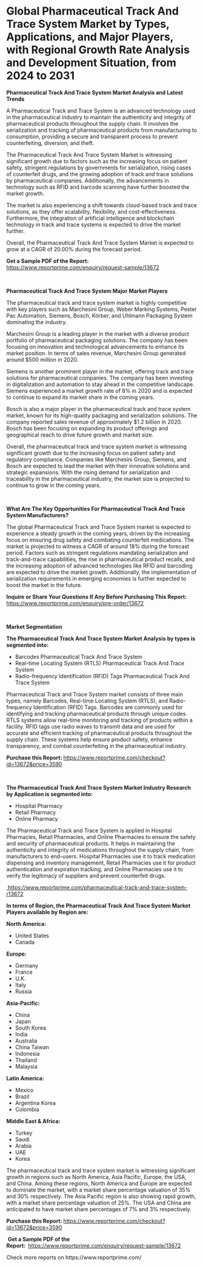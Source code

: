 <p><h1>Global Pharmaceutical Track And Trace System Market by Types, Applications, and Major Players, with Regional Growth Rate Analysis and Development Situation, from 2024 to 2031</h1></p><p><strong>Pharmaceutical Track And Trace System Market Analysis and Latest Trends</strong></p>
<p><p>A Pharmaceutical Track and Trace System is an advanced technology used in the pharmaceutical industry to maintain the authenticity and integrity of pharmaceutical products throughout the supply chain. It involves the serialization and tracking of pharmaceutical products from manufacturing to consumption, providing a secure and transparent process to prevent counterfeiting, diversion, and theft.</p><p>The Pharmaceutical Track And Trace System Market is witnessing significant growth due to factors such as the increasing focus on patient safety, stringent regulations by governments for serialization, rising cases of counterfeit drugs, and the growing adoption of track and trace solutions by pharmaceutical companies. Additionally, the advancements in technology such as RFID and barcode scanning have further boosted the market growth.</p><p>The market is also experiencing a shift towards cloud-based track and trace solutions, as they offer scalability, flexibility, and cost-effectiveness. Furthermore, the integration of artificial intelligence and blockchain technology in track and trace systems is expected to drive the market further.</p><p>Overall, the Pharmaceutical Track And Trace System Market is expected to grow at a CAGR of 20.00% during the forecast period.</p></p>
<p><strong>Get a Sample PDF of the Report:&nbsp;</strong> <a href="https://www.reportprime.com/enquiry/request-sample/13672">https://www.reportprime.com/enquiry/request-sample/13672</a></p>
<p>&nbsp;</p>
<p><strong>Pharmaceutical Track And Trace System Major Market Players</strong></p>
<p><p>The pharmaceutical track and trace system market is highly competitive with key players such as Marchesini Group, Weber Marking Systems, Pester Pac Automation, Siemens, Bosch, Körber, and Uhlmann Packaging System dominating the industry.</p><p>Marchesini Group is a leading player in the market with a diverse product portfolio of pharmaceutical packaging solutions. The company has been focusing on innovation and technological advancements to enhance its market position. In terms of sales revenue, Marchesini Group generated around $500 million in 2020.</p><p>Siemens is another prominent player in the market, offering track and trace solutions for pharmaceutical companies. The company has been investing in digitalization and automation to stay ahead in the competitive landscape. Siemens experienced a market growth rate of 8% in 2020 and is expected to continue to expand its market share in the coming years.</p><p>Bosch is also a major player in the pharmaceutical track and trace system market, known for its high-quality packaging and serialization solutions. The company reported sales revenue of approximately $1.2 billion in 2020. Bosch has been focusing on expanding its product offerings and geographical reach to drive future growth and market size.</p><p>Overall, the pharmaceutical track and trace system market is witnessing significant growth due to the increasing focus on patient safety and regulatory compliance. Companies like Marchesini Group, Siemens, and Bosch are expected to lead the market with their innovative solutions and strategic expansions. With the rising demand for serialization and traceability in the pharmaceutical industry, the market size is projected to continue to grow in the coming years.</p></p>
<p>&nbsp;</p>
<p><strong>What Are The Key Opportunities For Pharmaceutical Track And Trace System Manufacturers?</strong></p>
<p><p>The global Pharmaceutical Track and Trace System market is expected to experience a steady growth in the coming years, driven by the increasing focus on ensuring drug safety and combating counterfeit medications. The market is projected to witness a CAGR of around 18% during the forecast period. Factors such as stringent regulations mandating serialization and track-and-trace capabilities, the rise in pharmaceutical product recalls, and the increasing adoption of advanced technologies like RFID and barcoding are expected to drive the market growth. Additionally, the implementation of serialization requirements in emerging economies is further expected to boost the market in the future.</p></p>
<p><strong>Inquire or Share Your Questions If Any Before Purchasing This Report:</strong> <a href="https://www.reportprime.com/enquiry/pre-order/13672">https://www.reportprime.com/enquiry/pre-order/13672</a></p>
<p>&nbsp;</p>
<p><strong>Market Segmentation</strong></p>
<p><strong>The Pharmaceutical Track And Trace System Market Analysis by types is segmented into:</strong></p>
<p><ul><li>Barcodes Pharmaceutical Track And Trace System</li><li>Real-time Locating System (RTLS) Pharmaceutical Track And Trace System</li><li>Radio-frequency Identification (RFID) Tags Pharmaceutical Track And Trace System</li></ul></p>
<p><p>Pharmaceutical Track and Trace System market consists of three main types, namely Barcodes, Real-time Locating System (RTLS), and Radio-frequency Identification (RFID) Tags. Barcodes are commonly used for identifying and tracking pharmaceutical products through unique codes. RTLS systems allow real-time monitoring and tracking of products within a facility. RFID tags use radio waves to transmit data and are used for accurate and efficient tracking of pharmaceutical products throughout the supply chain. These systems help ensure product safety, enhance transparency, and combat counterfeiting in the pharmaceutical industry.</p></p>
<p><strong>Purchase this Report:&nbsp;</strong><a href="https://www.reportprime.com/checkout?id=13672&price=3590">https://www.reportprime.com/checkout?id=13672&price=3590</a></p>
<p>&nbsp;</p>
<p><strong>The Pharmaceutical Track And Trace System Market Industry Research by Application is segmented into:</strong></p>
<p><ul><li>Hospital Pharmacy</li><li>Retail Pharmacy</li><li>Online Pharmacy</li></ul></p>
<p><p>The Pharmaceutical Track and Trace System is applied in Hospital Pharmacies, Retail Pharmacies, and Online Pharmacies to ensure the safety and security of pharmaceutical products. It helps in maintaining the authenticity and integrity of medications throughout the supply chain, from manufacturers to end-users. Hospital Pharmacies use it to track medication dispensing and inventory management, Retail Pharmacies use it for product authentication and expiration tracking, and Online Pharmacies use it to verify the legitimacy of suppliers and prevent counterfeit drugs.</p></p>
<p><a href="https://www.reportprime.com/pharmaceutical-track-and-trace-system-r13672">&nbsp;https://www.reportprime.com/pharmaceutical-track-and-trace-system-r13672</a></p>
<p><strong>In terms of Region, the Pharmaceutical Track And Trace System Market Players available by Region are:</strong></p>
<p>
    <p> <strong> North America: </strong>
        <ul>
            <li>United States</li>
            <li>Canada</li>
        </ul>
        </p> 
    <p> <strong> Europe: </strong>
        <ul>
            <li>Germany</li>
            <li>France</li>
            <li>U.K.</li>
            <li>Italy</li>
            <li>Russia</li>
        </ul>
        </p> 
    <p> <strong> Asia-Pacific: </strong>
        <ul>
            <li>China</li>
            <li>Japan</li>
            <li>South Korea</li>
            <li>India</li>
            <li>Australia</li>
            <li>China Taiwan</li>
            <li>Indonesia</li>
            <li>Thailand</li>
            <li>Malaysia</li>
        </ul>
        </p> 
    <p> <strong> Latin America: </strong>
        <ul>
            <li>Mexico</li>
            <li>Brazil</li>
            <li>Argentina Korea</li>
            <li>Colombia</li>
        </ul>
        </p> 
    <p> <strong> Middle East & Africa: </strong>
        <ul>
            <li>Turkey</li>
            <li>Saudi</li>
            <li>Arabia</li>
            <li>UAE</li>
            <li>Korea</li>
        </ul>
    </p>
    </p>
<p><p>The pharmaceutical track and trace system market is witnessing significant growth in regions such as North America, Asia Pacific, Europe, the USA, and China. Among these regions, North America and Europe are expected to dominate the market, with a market share percentage valuation of 35% and 30% respectively. The Asia Pacific region is also showing rapid growth, with a market share percentage valuation of 25%. The USA and China are anticipated to have market share percentages of 7% and 3% respectively.</p></p>
<p><strong>Purchase this Report: </strong><a href="https://www.reportprime.com/checkout?id=13672&price=3590">https://www.reportprime.com/checkout?id=13672&price=3590</a></p>
<p>&nbsp;<strong>Get a Sample PDF of the Report:&nbsp;&nbsp;</strong><a href="https://www.reportprime.com/enquiry/request-sample/13672">https://www.reportprime.com/enquiry/request-sample/13672</a></p>
<p><strong></strong></p>
<p>Check more reports on https://www.reportprime.com/</p>
